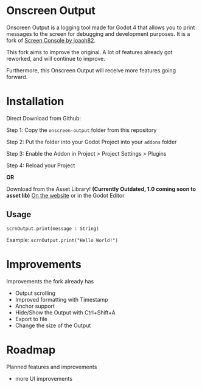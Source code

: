 # Onscreen Output
Onscreen Output is a logging tool made for Godot 4 that allows you to print messages to the screen for debugging and development purposes.
It is a fork of [Screen Console by joaoh82](https://github.com/joaoh82/screen_console).

This fork aims to improve the original. A lot of features already got reworked, and will
continue to improve.

Furthermore, this Onscreen Output will receive more features going forward.

# Installation
Direct Download from Github:

Step 1: Copy the `onscreen-output` folder from this repository

Step 2: Put the folder into your Godot Project into your `addons` folder

Step 3: Enable the Addon in Project > Project Settings > Plugins

Step 4: Reload your Project

**OR**

Download from the Asset Library! **(Currently Outdated, 1.0 coming soon to asset lib)**
[On the website](https://godotengine.org/asset-library/asset/2244) or in the Godot Editor

## Usage

`scrnOutput.print(message : String)`

Example:
`scrnOutput.print("Hello World!")`

# Improvements
Improvements the fork already has

- Output scrolling
- Improved formatting with Timestamp
- Anchor support
- Hide/Show the Output with Ctrl+Shift+A
- Export to file
- Change the size of the Output

# Roadmap
Planned features and improvements

- more UI improvements

